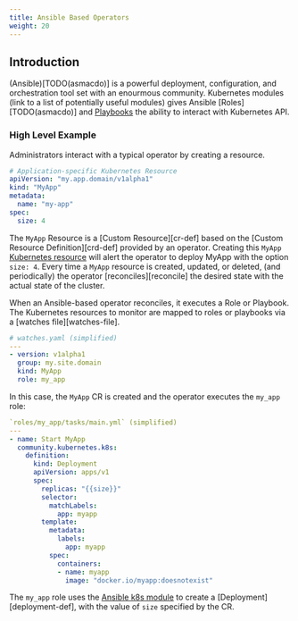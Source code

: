 ```yaml
---
title: Ansible Based Operators
weight: 20
---
```



## Introduction

(Ansible)[TODO(asmacdo)] is a powerful deployment, configuration, and
orchestration tool set with an enourmous community. Kubernetes modules (link to a list of potentially useful modules)
gives Ansible [Roles][TODO(asmacdo)] and [Playbooks](TODO(asmacdo)) the
ability to interact with Kubernetes API.

### High Level Example

Administrators interact with a typical operator by creating a resource.

```yaml
# Application-specific Kubernetes Resource
apiVersion: "my.app.domain/v1alpha1"
kind: "MyApp"
metadata:
  name: "my-app"
spec:
  size: 4
```

The `MyApp` Resource is a [Custom Resource][cr-def] based on the [Custom
Resource Definition][crd-def] provided by an operator. 
Creating this `MyApp` [Kubernetes resource](TODO(asmacdo)) will alert the operator to
deploy MyApp with the option `size: 4`. Every time a `MyApp` resource
is created, updated, or deleted, (and periodically) the operator
[reconciles][reconcile] the desired state with the actual state of
the cluster.

When an Ansible-based operator reconciles, it executes a Role or
Playbook. The Kubernetes resources to monitor are mapped to roles or playbooks 
via a [watches file][watches-file].

```yaml
# watches.yaml (simplified)
---
- version: v1alpha1
  group: my.site.domain
  kind: MyApp
  role: my_app
```

In this case, the `MyApp` CR is created and the operator executes the `my_app` role:

```yaml
`roles/my_app/tasks/main.yml` (simplified)
---                                                                                                                                                                                    
- name: Start MyApp
  community.kubernetes.k8s:                                                                                                                                                            
    definition:                                                                                                                                                                        
      kind: Deployment                                                                                                                                                                 
      apiVersion: apps/v1                                                                                                                                                              
      spec:                                                                                                                                                                            
        replicas: "{{size}}"                                                                                                                                                           
        selector:                                                                                                                                                                      
          matchLabels:                                                                                                                                                                 
            app: myapp
        template:                                                                                                                                                                      
          metadata:                                                                                                                                                                    
            labels:                                                                                                                                                                    
              app: myapp
          spec:                                                                                                                                                                        
            containers:                                                                                                                                                                
            - name: myapp
              image: "docker.io/myapp:doesnotexist"                                                                                                                               
```

The `my_app` role uses the [Ansible k8s module](TODO(asmacdo)) to create
a [Deployment][deployment-def], with the value of `size` specified by the CR.
